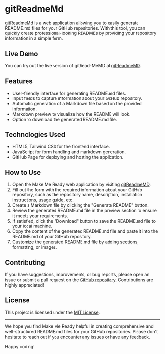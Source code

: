 # gitReadmeMd

gitReadmeMd is a web application allowing you to easily generate README.md files for your GitHub repositories. With this tool, you can quickly create professional-looking READMEs by providing your repository information in a simple form.

## Live Demo

You can try out the live version of gitRead-MeMD at [gitReadmeMD](https://pattpjy.github.io/gitReadmeMd/).

## Features

- User-friendly interface for generating README.md files.
- Input fields to capture information about your GitHub repository.
- Automatic generation of a Markdown file based on the provided information.
- Markdown preview to visualize how the README will look.
- Option to download the generated README.md file.

## Technologies Used

- HTML5, Tailwind CSS for the frontend interface.
- JavaScript for form handling and markdown generation.
- GitHub Page for deploying and hosting the application.

## How to Use

1. Open the Make Me Ready web application by visiting [gitReadmeMD](https://pattpjy.github.io/gitReadmeMd/).
2. Fill out the form with the required information about your GitHub repository, such as the repository name, description, installation instructions, usage guide, etc.
3. Create a Markdown file by clicking the "Generate README" button.
4. Review the generated README.md file in the preview section to ensure it meets your requirements.
5. If satisfied, click the "Download" button to save the README.md file to your local machine.
6. Copy the content of the generated README.md file and paste it into the README.md of your GitHub repository.
7. Customize the generated README.md file by adding sections, formatting, or images.

## Contributing

If you have suggestions, improvements, or bug reports, please open an issue or submit a pull request on the [GitHub repository](https://github.com/pattpjy/gitReadmeMd/issues). Contributions are highly appreciated!

## License

This project is licensed under the [MIT License](LICENSE).

---

We hope you find Make Me Ready helpful in creating comprehensive and well-structured README.md files for your GitHub repositories. Please don't hesitate to reach out if you encounter any issues or have any feedback.

Happy coding!

